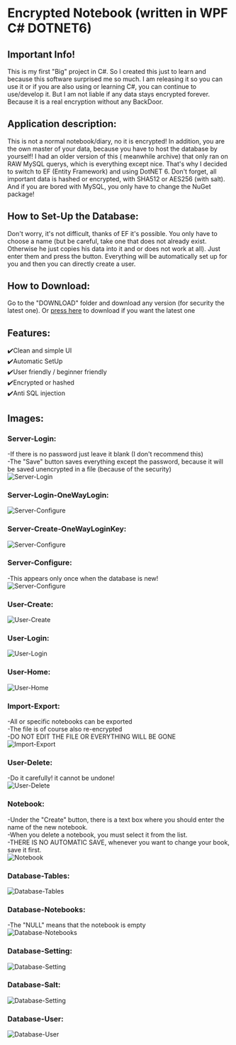 <h1>Encrypted Notebook (written in WPF C#   DOTNET6)</h1>

## Important Info!
This is my first "Big" project in C#. 
So I created this just to learn and because this software surprised me so much. 
I am releasing it so you can use it or if you are also using or learning C#, you can continue to use/develop it. 
But I am not liable if any data stays encrypted forever. Because it is a real encryption without any BackDoor.


## Application description:
This is not a normal notebook/diary, no it is encrypted! 
In addition, you are the own master of your data, because you have to host the database by yourself!
I had an older version of this ( meanwhile archive) that only ran on RAW MySQL querys, which is everything except nice. 
That's why I decided to switch to EF (Entity Framework) and using DotNET 6. 
Don't forget, all important data is hashed or encrypted, with SHA512 or AES256 (with salt).
And if you are bored with MySQL, you only have to change the NuGet package!

## How to Set-Up the Database:
Don't worry, it's not difficult, thanks of EF it's possible. 
You only have to choose a name (but be careful, take one that does not already exist. 
Otherwise he just copies his data into it and or does not work at all).
Just enter them and press the button. Everything will be automatically set up for you and then you can directly create a user.


## How to Download:
Go to the "DOWNLOAD" folder and download any version (for security the latest one). 
Or [press here](https://github.com/Schecher1/Encrypted-Notebook/blob/master/DOWNLOADS/Latest%20Version.zip) to download if you want the latest one


## Features:
✔️Clean and simple UI<br/>
✔️Automatic SetUp<br/>
✔️User friendly / beginner friendly<br/>
✔️Encrypted or hashed<br/>
✔️Anti SQL injection <br/>
                                                                                                             

## Images:
### Server-Login:
-If there is no password just leave it blank (I don't recommend this)                                                                 <br/>
-The "Save" button saves everything except the password, because it will be saved unencrypted in a file (because of the security)     <br/>
![Server-Login](IMAGES/Version%202.2.0.0/ServerLogin.PNG)

### Server-Login-OneWayLogin:                                                                                
![Server-Configure](IMAGES/Version%202.2.0.0/ServerLoginOneWayLogin.PNG)

### Server-Create-OneWayLoginKey:                                                                                   
![Server-Configure](IMAGES/Version%202.2.0.0/ServerCreateOneWayLoginKey.PNG)	

### Server-Configure:
-This appears only once when the database is new!                                                                                     <br/>
![Server-Configure](IMAGES/Version%201.0.0.0/ServerConfigure.PNG)


### User-Create:
![User-Create](IMAGES/Version%201.0.0.0/UserCreate.PNG)


### User-Login:
![User-Login](IMAGES/Version%201.0.0.0/UserLogin.PNG)


### User-Home:
![User-Home](IMAGES/Version%202.1.0.0/UserHomeMenu.PNG)


### Import-Export:
-All or specific notebooks can be exported																								<br/>
-The file is of course also re-encrypted																									<br/>
-DO NOT EDIT THE FILE OR EVERYTHING WILL BE GONE																			<br/>
![Import-Export](IMAGES/Version%202.1.0.0/NotebookExportImport.PNG)


### User-Delete:
-Do it carefully! it cannot be undone!																										<br/>
![User-Delete](IMAGES/Version%202.1.0.0/UserDelete.PNG)


### Notebook:
-Under the "Create" button, there is a text box where you should enter the name of the new notebook.                                  <br/>
-When you delete a notebook, you must select it from the list.                                                                        <br/>
-THERE IS NO AUTOMATIC SAVE, whenever you want to change your book, save it first.                                                    <br/>
![Notebook](IMAGES/Version%202.1.0.0/Notebook.PNG)


### Database-Tables:
![Database-Tables](IMAGES/Version%202.2.0.0/DB-Tables.PNG)


### Database-Notebooks:
-The "NULL" means that the notebook is empty                                                                                          <br/>
![Database-Notebooks](IMAGES/Version%201.1.0.0/DB-Table-Notebooks.PNG)


### Database-Setting:
![Database-Setting](IMAGES/Version%201.1.0.0/DB-Table-Setting.PNG)


### Database-Salt:
![Database-Setting](IMAGES/Version%201.0.0.0/DB-Table-Salt.PNG)


### Database-User:
![Database-User](IMAGES/Version%201.0.0.0/DB-Table-User.PNG)
